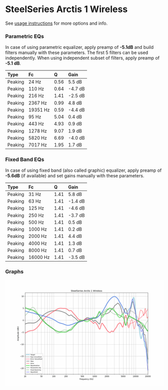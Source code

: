 # SteelSeries Arctis 1 Wireless
See [usage instructions](https://github.com/jaakkopasanen/AutoEq#usage) for more options and info.

### Parametric EQs
In case of using parametric equalizer, apply preamp of **-5.1dB** and build filters manually
with these parameters. The first 5 filters can be used independently.
When using independent subset of filters, apply preamp of **-5.1 dB**.

| Type    | Fc       |    Q | Gain    |
|:--------|:---------|:-----|:--------|
| Peaking | 24 Hz    | 0.56 | 5.5 dB  |
| Peaking | 110 Hz   | 0.64 | -4.7 dB |
| Peaking | 216 Hz   | 1.41 | -2.5 dB |
| Peaking | 2367 Hz  | 0.99 | 4.8 dB  |
| Peaking | 19351 Hz | 0.59 | -4.4 dB |
| Peaking | 95 Hz    | 5.04 | 0.4 dB  |
| Peaking | 443 Hz   | 4.93 | 0.9 dB  |
| Peaking | 1278 Hz  | 9.07 | 1.9 dB  |
| Peaking | 5820 Hz  | 6.69 | -4.0 dB |
| Peaking | 7017 Hz  | 1.95 | 1.7 dB  |

### Fixed Band EQs
In case of using fixed band (also called graphic) equalizer, apply preamp of **-5.6dB**
(if available) and set gains manually with these parameters.

| Type    | Fc       |    Q | Gain    |
|:--------|:---------|:-----|:--------|
| Peaking | 31 Hz    | 1.41 | 5.8 dB  |
| Peaking | 63 Hz    | 1.41 | -1.4 dB |
| Peaking | 125 Hz   | 1.41 | -4.6 dB |
| Peaking | 250 Hz   | 1.41 | -3.7 dB |
| Peaking | 500 Hz   | 1.41 | 0.5 dB  |
| Peaking | 1000 Hz  | 1.41 | 0.2 dB  |
| Peaking | 2000 Hz  | 1.41 | 4.4 dB  |
| Peaking | 4000 Hz  | 1.41 | 1.3 dB  |
| Peaking | 8000 Hz  | 1.41 | 0.7 dB  |
| Peaking | 16000 Hz | 1.41 | -3.5 dB |

### Graphs
![](./SteelSeries%20Arctis%201%20Wireless.png)